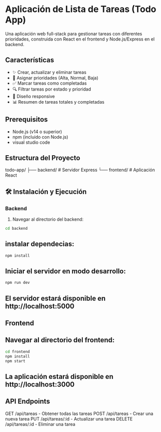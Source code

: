 # Aplicación de Lista de Tareas (Todo App)

Una aplicación web full-stack para gestionar tareas con diferentes prioridades, construida con React en el frontend y Node.js/Express en el backend.

## Características

- ✨ Crear, actualizar y eliminar tareas
- 🎨 Asignar prioridades (Alta, Normal, Baja)
- ✅ Marcar tareas como completadas
- 🔍 Filtrar tareas por estado y prioridad
- 📱 Diseño responsive
- 📊 Resumen de tareas totales y completadas

## Prerequisitos

- Node.js (v14 o superior)
- npm (incluido con Node.js)
- visual studio code

## Estructura del Proyecto

todo-app/
├── backend/ # Servidor Express
└── frontend/ # Aplicación React

## 🛠️ Instalación y Ejecución

### Backend

1. Navegar al directorio del backend:

```bash
cd backend
```
## instalar dependecias:

```bash
npm install
```

## Iniciar el servidor en modo desarrollo:

```bash
npm run dev
```

## El servidor estará disponible en http://localhost:5000

## Frontend
## Navegar al directorio del frontend:

```bash
cd frontend
npm install
npm start
```
## La aplicación estará disponible en http://localhost:3000

## API Endpoints

GET /api/tareas - Obtener todas las tareas
POST /api/tareas - Crear una nueva tarea
PUT /api/tareas/:id - Actualizar una tarea
DELETE /api/tareas/:id - Eliminar una tarea
